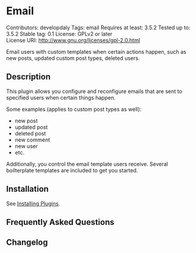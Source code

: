 # Email

Contributors: developdaly
Tags: email
Requires at least: 3.5.2
Tested up to: 3.5.2
Stable tag: 0.1
License: GPLv2 or later  
License URI: http://www.gnu.org/licenses/gpl-2.0.html  

Email users with custom templates when certain actions happen, such as new posts, updated custom post types, deleted users.

## Description

This plugin allows you configure and reconfigure emails that are sent to specified users when certain things happen.

Some examples (applies to custom post types as well):

* new post
* updated post
* deleted post
* new comment
* new user
* etc.

Additionally, you control the email template users receive. Several boilterplate templates are included to get you started.

## Installation

See [Installing Plugins](http://codex.wordpress.org/Managing_Plugins#Installing_Plugins).

## Frequently Asked Questions

## Changelog
